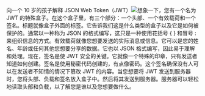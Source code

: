 向一个 10 岁的孩子解释 JSON Web Token（JWT）![](images/jwt.jpg)想象一下，您有一个名为 JWT 的特殊盒子。在这个盒子里，有三个部分：一个头部、一个有效载荷和一个签名。标题就像盒子外面的标签。它告诉我们这是什么类型的盒子以及它是如何被保护的。通常以一种称为 JSON 的格式编写，这只是一种使用花括号 { } 和冒号 : 来组织信息的方式。有效载荷就像您想要发送的实际消息或信息。它可以是您的姓名、年龄或任何其他您想要分享的数据。它也以 JSON 格式编写，因此易于理解和处理。现在，签名是使 JWT 安全的关键。它就像一个特殊的印章，只有发送者知道如何创建。签名是使用秘密代码创建的，有点像密码。这个签名确保没有人可以在发送者不知情的情况下篡改 JWT 的内容。当您想要将 JWT 发送到服务器时，您将头部、负载和签名放入盒子中。然后将其发送到服务器。服务器可以轻松地读取头部和负载，以了解您是谁以及您想要做什么。